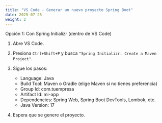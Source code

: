 ```yaml
---
title: "VS Code - Generar un nuevo proyecto Spring Boot"
date: 2025-07-25
weight: 2
---
```




Opción 1: Con Spring Initializr (dentro de VS Code)

1. Abre VS Code.  
2. Presiona `Ctrl+Shift+P` y busca `"Spring Initializr: Create a Maven Project"`.  
3. Sigue los pasos:

   - Language: Java  
   - Build Tool: Maven o Gradle (elige Maven si no tienes preferencia)  
   - Group Id: com.tuempresa  
   - Artifact Id: mi-app  
   - Dependencies: Spring Web, Spring Boot DevTools, Lombok, etc.  
   - Java Version: 17  

4. Espera que se genere el proyecto.
